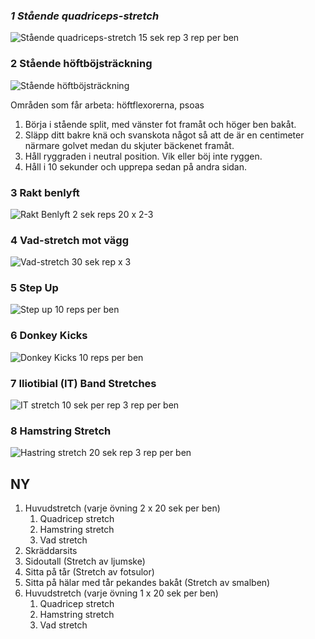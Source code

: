 ### *1 Stående quadriceps-stretch*
![Stående quadriceps-stretch](https://sportsrehab.se/wp-content/uploads/2021/01/quadriceps-stretch.gif)
15 sek rep 3 rep per ben
### 2 Stående höftböjsträckning 
![Stående höftböjsträckning](https://sportsrehab.se/wp-content/uploads/2021/01/hoftbojstrackning.gif)

Områden som får arbeta: höftflexorerna, psoas

1. Börja i stående split, med vänster fot framåt och höger ben bakåt.
2. Släpp ditt bakre knä och svanskota något så att de är en centimeter närmare golvet medan du skjuter bäckenet framåt.
3. Håll ryggraden i neutral position. Vik eller böj inte ryggen.
4. Håll i 10 sekunder och upprepa sedan på andra sidan.
### 3 Rakt benlyft
![Rakt Benlyft](https://sportsrehab.se/wp-content/uploads/2021/01/Rakt-benlyft.gif)
2 sek reps 20 x 2-3


### 4 Vad-stretch mot vägg
![Vad-stretch](https://sportsrehab.se/wp-content/uploads/2021/01/vadmuskelstretchning.gif)
30 sek rep x 3
### 5 Step Up
![Step up](https://sportsrehab.se/wp-content/uploads/2021/01/Step-Up.gif)
10 reps per ben
### 6 Donkey Kicks
![Donkey Kicks](https://sportsrehab.se/wp-content/uploads/2021/01/Donkey-kicks.gif)
10 reps per ben
### 7 Iliotibial (IT) Band Stretches
![IT stretch](https://sportsrehab.se/wp-content/uploads/2021/01/Iliotibial-IT-Band-Stretches.gif)
10 sek per rep 3 rep per ben
### 8 Hamstring Stretch
![Hastring stretch](https://sportsrehab.se/wp-content/uploads/2021/01/Hamstring-stretch.gif)
20 sek rep 3 rep per ben

## NY
1. Huvudstretch (varje övning 2 x 20 sek per ben)
	1. Quadricep stretch 
	2. Hamstring stretch 
	3. Vad stretch 
2. Skräddarsits
3. Sidoutall (Stretch av ljumske)
4. Sitta på tår (Stretch av fotsulor)
5. Sitta på hälar med tår pekandes bakåt (Stretch av smalben)
6. Huvudstretch (varje övning 1 x 20 sek per ben)
	1. Quadricep stretch
	2. Hamstring stretch
	3. Vad stretch